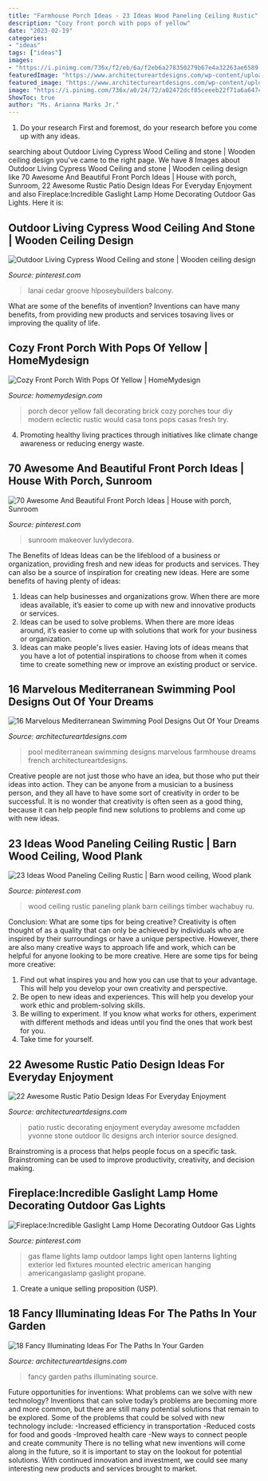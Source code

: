 ```yaml
---
title: "Farmhouse Porch Ideas - 23 Ideas Wood Paneling Ceiling Rustic"
description: "Cozy front porch with pops of yellow"
date: "2023-02-19"
categories:
- "ideas"
tags: ["ideas"]
images:
- "https://i.pinimg.com/736x/f2/eb/6a/f2eb6a278350279b67e4a32263ae6589.jpg"
featuredImage: "https://www.architectureartdesigns.com/wp-content/uploads/2016/07/16-Marvelous-Mediterranean-Swimming-Pool-Designs-Out-Of-Your-Dreams-6.jpg"
featured_image: "https://www.architectureartdesigns.com/wp-content/uploads/2014/02/2334-630x881.jpg"
image: "https://i.pinimg.com/736x/a0/24/72/a02472dcf85ceeeb22f71a6a647c88b8.jpg"
ShowToc: true
author: "Ms. Arianna Marks Jr."
---
```



1. Do your research First and foremost, do your research before you come up with any ideas.

	

		
searching about Outdoor Living Cypress Wood Ceiling and stone | Wooden ceiling design you've came to the right page. We have 8 Images about Outdoor Living Cypress Wood Ceiling and stone | Wooden ceiling design like 70 Awesome And Beautiful Front Porch Ideas | House with porch, Sunroom, 22 Awesome Rustic Patio Design Ideas For Everyday Enjoyment and also Fireplace:Incredible Gaslight Lamp Home Decorating Outdoor Gas Lights. Here it is:
		
    
## Outdoor Living Cypress Wood Ceiling And Stone | Wooden Ceiling Design

<img loading=lazy src="https://i.pinimg.com/736x/d2/aa/be/d2aabef854a8aadfa6117e4a20d2c8fa.jpg" onerror="this.onerror=null;this.src='https://tse2.mm.bing.net/th?id=OIP.wN-QLpnj4vTxiqr1R8hvBgAAAA&amp;pid=15.1';" alt="Outdoor Living Cypress Wood Ceiling and stone | Wooden ceiling design">

_Source: pinterest.com_

>lanai cedar groove hlposeybuilders balcony. 

	

What are some of the benefits of invention?
Inventions can have many benefits, from providing new products and services tosaving lives or improving the quality of life.

    
## Cozy Front Porch With Pops Of Yellow | HomeMydesign

<img loading=lazy src="http://homemydesign.com/wp-content/uploads/2016/01/vintage-yellow-front-porch-ideas.jpg" onerror="this.onerror=null;this.src='https://tse2.mm.bing.net/th?id=OIP.aj7WrBlxkb--69Nud_aZCAHaLH&amp;pid=15.1';" alt="Cozy Front Porch With Pops Of Yellow | HomeMydesign">

_Source: homemydesign.com_

>porch decor yellow fall decorating brick cozy porches tour diy modern eclectic rustic would casa tons pops casas fresh try. 

	

4. Promoting healthy living practices through initiatives like climate change awareness or reducing energy waste. 

    
## 70 Awesome And Beautiful Front Porch Ideas | House With Porch, Sunroom

<img loading=lazy src="https://i.pinimg.com/736x/a0/24/72/a02472dcf85ceeeb22f71a6a647c88b8.jpg" onerror="this.onerror=null;this.src='https://tse1.mm.bing.net/th?id=OIP.bsbRYlnHdJirAjd2u3wU-gHaJ3&amp;pid=15.1';" alt="70 Awesome And Beautiful Front Porch Ideas | House with porch, Sunroom">

_Source: pinterest.com_

>sunroom makeover luvlydecora. 

	

The Benefits of Ideas
Ideas can be the lifeblood of a business or organization, providing fresh and new ideas for products and services. They can also be a source of inspiration for creating new ideas. Here are some benefits of having plenty of ideas: 
1. Ideas can help businesses and organizations grow. When there are more ideas available, it’s easier to come up with new and innovative products or services. 
2. Ideas can be used to solve problems. When there are more ideas around, it’s easier to come up with solutions that work for your business or organization. 
3. Ideas can make people's lives easier. Having lots of ideas means that you have a lot of potential inspirations to choose from when it comes time to create something new or improve an existing product or service. 

    
## 16 Marvelous Mediterranean Swimming Pool Designs Out Of Your Dreams

<img loading=lazy src="https://www.architectureartdesigns.com/wp-content/uploads/2016/07/16-Marvelous-Mediterranean-Swimming-Pool-Designs-Out-Of-Your-Dreams-6.jpg" onerror="this.onerror=null;this.src='https://tse2.mm.bing.net/th?id=OIP.KUU3_bRfsSTLmkRxcCDEKAHaE8&amp;pid=15.1';" alt="16 Marvelous Mediterranean Swimming Pool Designs Out Of Your Dreams">

_Source: architectureartdesigns.com_

>pool mediterranean swimming designs marvelous farmhouse dreams french architectureartdesigns. 

	

Creative people are not just those who have an idea, but those who put their ideas into action. They can be anyone from a musician to a business person, and they all have to have some sort of creativity in order to be successful. It is no wonder that creativity is often seen as a good thing, because it can help people find new solutions to problems and come up with new ideas.

    
## 23 Ideas Wood Paneling Ceiling Rustic | Barn Wood Ceiling, Wood Plank

<img loading=lazy src="https://i.pinimg.com/736x/f2/eb/6a/f2eb6a278350279b67e4a32263ae6589.jpg" onerror="this.onerror=null;this.src='https://tse3.mm.bing.net/th?id=OIP.yZDM9dMdylXpXNPVubVe7wAAAA&amp;pid=15.1';" alt="23 Ideas Wood Paneling Ceiling Rustic | Barn wood ceiling, Wood plank">

_Source: pinterest.com_

>wood ceiling rustic paneling plank barn ceilings timber wachabuy ru. 

	

Conclusion: What are some tips for being creative?
Creativity is often thought of as a quality that can only be achieved by individuals who are inspired by their surroundings or have a unique perspective. However, there are also many creative ways to approach life and work, which can be helpful for anyone looking to be more creative. Here are some tips for being more creative: 
1) Find out what inspires you and how you can use that to your advantage. This will help you develop your own creativity and perspective. 
2) Be open to new ideas and experiences. This will help you develop your work ethic and problem-solving skills. 
3) Be willing to experiment. If you know what works for others, experiment with different methods and ideas until you find the ones that work best for you. 
4) Take time for yourself.

    
## 22 Awesome Rustic Patio Design Ideas For Everyday Enjoyment

<img loading=lazy src="https://www.architectureartdesigns.com/wp-content/uploads/2014/02/2334-630x881.jpg" onerror="this.onerror=null;this.src='https://tse3.mm.bing.net/th?id=OIP.W4SoitEYigGVXyAFe9rx1QHaKW&amp;pid=15.1';" alt="22 Awesome Rustic Patio Design Ideas For Everyday Enjoyment">

_Source: architectureartdesigns.com_

>patio rustic decorating enjoyment everyday awesome mcfadden yvonne stone outdoor llc designs arch interior source designed. 

	

Brainstroming is a process that helps people focus on a specific task. Brainstroming can be used to improve productivity, creativity, and decision making.

    
## Fireplace:Incredible Gaslight Lamp Home Decorating Outdoor Gas Lights

<img loading=lazy src="https://i.pinimg.com/736x/18/2e/60/182e6050ef6ab680c17f358222377cf7.jpg" onerror="this.onerror=null;this.src='https://tse4.mm.bing.net/th?id=OIP.82hlvV7Nk1KcThRClN4ywAHaLI&amp;pid=15.1';" alt="Fireplace:Incredible Gaslight Lamp Home Decorating Outdoor Gas Lights">

_Source: pinterest.com_

>gas flame lights lamp outdoor lamps light open lanterns lighting exterior led fixtures mounted electric american hanging americangaslamp gaslight propane. 

	

1. Create a unique selling proposition (USP).

    
## 18 Fancy Illuminating Ideas For The Paths In Your Garden

<img loading=lazy src="https://www.architectureartdesigns.com/wp-content/uploads/2016/07/12-11.jpg" onerror="this.onerror=null;this.src='https://tse1.mm.bing.net/th?id=OIP.O2y8Ed0vvpdgOsUteNRLngHaGV&amp;pid=15.1';" alt="18 Fancy Illuminating Ideas For The Paths In Your Garden">

_Source: architectureartdesigns.com_

>fancy garden paths illuminating source. 

	

Future opportunities for inventions: What problems can we solve with new technology?
Inventions that can solve today’s problems are becoming more and more common, but there are still many potential solutions that remain to be explored. Some of the problems that could be solved with new technology include: 
-Increased efficiency in transportation 
-Reduced costs for food and goods 
-Improved health care 
-New ways to connect people and create community 
There is no telling what new inventions will come along in the future, so it is important to stay on the lookout for potential solutions. With continued innovation and investment, we could see many interesting new products and services brought to market.

